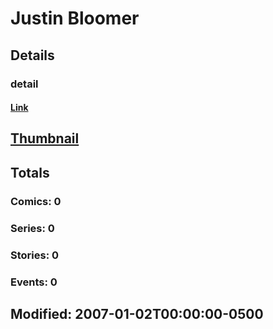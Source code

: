 # Justin  Bloomer 
## Details
### detail
#### [Link](http://marvel.com/comics/creators/8860/justin_bloomer?utm_campaign=apiRef&utm_source=225578a89fc76f3d20fbffda5d17a88d)
## [Thumbnail](http://i.annihil.us/u/prod/marvel/i/mg/b/40/image_not_available.jpg)
## Totals
### Comics: 0
### Series: 0
### Stories: 0
### Events: 0
## Modified: 2007-01-02T00:00:00-0500